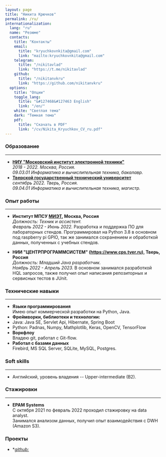 ```yaml
---
layout: page
title: "Никита Крючков"
permalink: /ru/
internationalization:
  lang: "ru"
  name: "Резюме"
  contacts:
    title: "Контакты"
    email:
      title: "kryuchkovnkita@gmail.com"
      link: "mailto:kryuchkovnkita@gmail.com"
    telegram:
      title: "/nikitavlad"
      link: "https://t.me/nikitavlad"
    github:
      title: "/nikitanvkru"
      link: "https://github.com/nikitanvkru"
  options:
    title: "Опции"
    toggle_lang:
      title: "&#127468&#127463 English"
      link: "/en/"
    white: "Светлая тема"
    dark: "Темная тема"
    pdf:
      title: "Скачать в PDF"
      link: "/cv/Nikita_Kryuchkov_CV_ru.pdf"
---
```


### Образование

<hr class="margin-right">

- **[НИУ "Московский институт электронной техники"](https://www.miet.ru)**  
*2018 - 2022. Москва, Россия.  
09.03.01 Информатика и вычислительная техника, бакалавр.*
- **[Тверской государственный технический университет](https://tstu.tver.ru)**  
*сентябрь 2022. Тверь, Россия.  
09.04.01 Информатика и вычислительная техника, магистр.*

### Опыт работы

<hr class="margin-right">

- **Институт МПСУ [МИЭТ](https://www.miet.ru), Москва, Россия**  
*Должность: Техник и ассистент.  
Февраль 2022 - Июнь 2022.*
Разработка и поддержка ПО для лабораторных стендов. Программировал на Python 3.8 в основном под raspberry pi GPIO,
так же занимался сохранением и обработкой данных, полученных с учебных стендов.

- **НИИ "ЦЕНТРПРОГРАММСИСТЕМ" (https://www.cps.tver.ru), Тверь, Россия**  
*Должность: Младший Java разработчик.  
Ноябрь 2022 - Апрель 2023.*
В основном занимался разработкой HQL запросов, также получил
опыт написания репозиторных и сервисных тестов в JUnit.

### Технические навыки

<hr class="margin-right">

- **Языки программирования**  
Имею опыт коммерческой разработки на Python, Java.   
- **Фреймворки, библиотеки и технологии:**
- Java: Java SE, Servlet Api, Hibernate, Spring Boot
- Python: Padnas, Numpy, Mathplotlib, Keras, OpenCV, TensorFlow
- **Воркфлоу**  
Владею git, работал с Git-flow.
- **Работал с базами данных**  
Firebird, MS SQL Server, SQLite, MySQL, Postgres.

### Soft skills

<hr class="margin-right">

- Английский, уровень владения -- Upper-intermediate (B2).

### Стажировки

<hr class="margin-right">

- **EPAM Systems**   
С октября 2021 по февраль 2022 проходил стажировку на data analyst.  
Занимался анализом данных, получил опыт взаимодействия с DWH (Amazon S3).  

### Проекты
- **[github:](https://github.com/nikitanvkru)*
